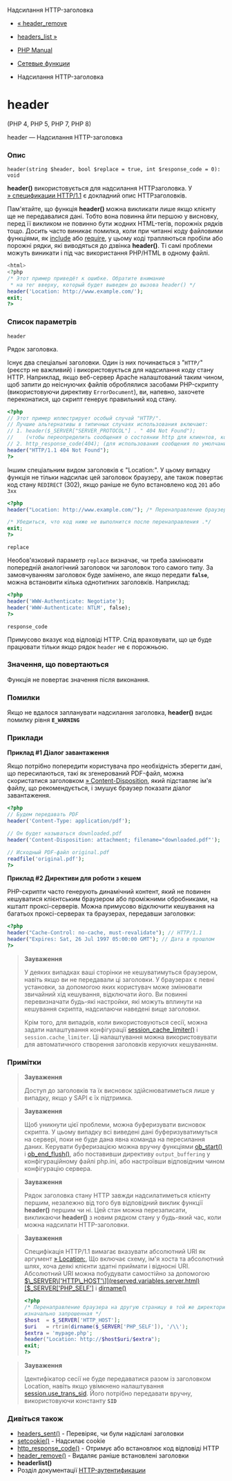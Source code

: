 Надсилання HTTP-заголовка

-   [« header\_remove](function.header-remove.html)
    
-   [headers\_list »](function.headers-list.html)
    
-   [PHP Manual](index.html)
    
-   [Сетевые функции](ref.network.html)
    
-   Надсилання HTTP-заголовка
    

# header

(PHP 4, PHP 5, PHP 7, PHP 8)

header — Надсилання HTTP-заголовка

### Опис

```methodsynopsis
header(string $header, bool $replace = true, int $response_code = 0): void
```

**header()** використовується для надсилання HTTPзаголовка. У [» спецификации HTTP/1.1](http://www.faqs.org/rfcs/rfc2616) є докладний опис HTTPзаголовків.

Пам'ятайте, що функція **header()** можна викликати лише якщо клієнту ще не передавалися дані. Тобто вона повинна йти першою у висновку, перед її викликом не повинно бути жодних HTML-тегів, порожніх рядків тощо. Досить часто виникає помилка, коли при читанні коду файловими функціями, як [include](function.include.html) або [require](function.require.html), у цьому коді трапляються пробіли або порожні рядки, які виводяться до дзвінка **header()**. Ті самі проблеми можуть виникати і під час використання PHP/HTML в одному файлі.

```php
<html>
<?php
/* Этот пример приведёт к ошибке. Обратите внимание
 * на тег вверху, который будет выведен до вызова header() */
header('Location: http://www.example.com/');
exit;
?>
```

### Список параметрів

`header`

Рядок заголовка.

Існує два спеціальні заголовки. Один із них починається з "`HTTP/`" (реєстр не важливий) і використовується для надсилання коду стану HTTP. Наприклад, якщо веб-сервер Apache налаштований таким чином, щоб запити до неіснуючих файлів оброблялися засобами PHP-скрипту (використовуючи директиву `ErrorDocument`), ви, напевно, захочете переконатися, що скрипт генерує правильний код стану.

```php
<?php
// Этот пример иллюстрирует особый случай "HTTP/".
// Лучшие альтернативы в типичных случаях использования включают:
// 1. header($_SERVER["SERVER_PROTOCOL"] . " 404 Not Found");
//    (чтобы переопределить сообщения о состоянии http для клиентов, которые все еще используют HTTP/1.0)
// 2. http_response_code(404); (для использования сообщения по умолчанию)
header("HTTP/1.1 404 Not Found");
?>
```

Іншим спеціальним видом заголовків є "Location:". У цьому випадку функція не тільки надсилає цей заголовок браузеру, але також повертає код стану `REDIRECT` (302), якщо раніше не було встановлено код `201` або `3xx`

```php
<?php
header("Location: http://www.example.com/"); /* Перенаправление браузера */

/* Убедиться, что код ниже не выполнится после перенаправления .*/
exit;
?>
```

`replace`

Необов'язковий параметр `replace` визначає, чи треба замінювати попередній аналогічний заголовок чи заголовок того самого типу. За замовчуванням заголовок буде замінено, але якщо передати **`false`**, можна встановити кілька однотипних заголовків. Наприклад:

```php
<?php
header('WWW-Authenticate: Negotiate');
header('WWW-Authenticate: NTLM', false);
?>
```

`response_code`

Примусово вказує код відповіді HTTP. Слід враховувати, що це буде працювати тільки якщо рядок `header` не є порожньою.

### Значення, що повертаються

Функція не повертає значення після виконання.

### Помилки

Якщо не вдалося запланувати надсилання заголовка, **header()** видає помилку рівня **`E_WARNING`**

### Приклади

**Приклад #1 Діалог завантаження**

Якщо потрібно попередити користувача про необхідність зберегти дані, що пересилаються, такі як згенерований PDF-файл, можна скористатися заголовком [» Content-Disposition](http://www.faqs.org/rfcs/rfc2183), який підставляє ім'я файлу, що рекомендується, і змушує браузер показати діалог завантаження.

```php
<?php
// Будем передавать PDF
header('Content-Type: application/pdf');

// Он будет называться downloaded.pdf
header('Content-Disposition: attachment; filename="downloaded.pdf"');

// Исходный PDF-файл original.pdf
readfile('original.pdf');
?>
```

**Приклад #2 Директиви для роботи з кешем**

PHP-скрипти часто генерують динамічний контент, який не повинен кешуватися клієнтським браузером або проміжними обробниками, на кшталт проксі-серверів. Можна примусово відключити кешування на багатьох проксі-серверах та браузерах, передавши заголовки:

```php
<?php
header("Cache-Control: no-cache, must-revalidate"); // HTTP/1.1
header("Expires: Sat, 26 Jul 1997 05:00:00 GMT"); // Дата в прошлом
?>
```

> **Зауваження**
> 
> У деяких випадках ваші сторінки не кешуватимуться браузером, навіть якщо ви не передавали ці заголовки. У браузерах є певні установки, за допомогою яких користувач може змінювати звичайний хід кешування, відключати його. Ви повинні перевизначати будь-які настройки, які можуть вплинути на кешування скрипта, надсилаючи наведені вище заголовки.
> 
> Крім того, для випадків, коли використовуються сесії, можна задати налаштування конфігурації [session\_cache\_limiter()](function.session-cache-limiter.html) і `session.cache_limiter`. Ці налаштування можна використовувати для автоматичного створення заголовків керуючих кешуванням.

### Примітки

> **Зауваження**
> 
> Доступ до заголовків та їх висновок здійснюватиметься лише у випадку, якщо у SAPI є їх підтримка.

> **Зауваження**
> 
> Щоб уникнути цієї проблеми, можна буферизувати висновок скрипта. У цьому випадку всі виведені дані буферизуватимуться на сервері, поки не буде дана явна команда на пересилання даних. Керувати буферизацією можна вручну функціями [ob\_start()](function.ob-start.html) і [ob\_end\_flush()](function.ob-end-flush.html), або поставивши директиву `output_buffering` у конфігураційному файлі php.ini, або настроївши відповідним чином конфігурацію сервера.

> **Зауваження**
> 
> Рядок заголовка стану HTTP завжди надсилатиметься клієнту першим, незалежно від того був відповідний виклик функції **header()** першим чи ні. Цей стан можна перезаписати, викликаючи **header()** з новим рядком стану у будь-який час, коли можна надсилати HTTP-заголовки.

> **Зауваження**
> 
> Специфікація HTTP/1.1 вимагає вказувати абсолютний URI як аргумент [» Location:](http://tools.ietf.org/html/rfc7231#section-7.1.2), Що включає схему, ім'я хоста та абсолютний шлях, хоча деякі клієнти здатні приймати і відносні URI. Абсолютний URI можна побудувати самостійно за допомогою [$\_SERVER\['HTTP\_HOST'\]](reserved.variables.server.html) [$\_SERVER\['PHP\_SELF'\]](reserved.variables.server.html) і [dirname()](function.dirname.html)
> 
> ```php
> <?php
> /* Перенаправление браузера на другую страницу в той же директории, что и
> изначально запрошенная */
> $host  = $_SERVER['HTTP_HOST'];
> $uri   = rtrim(dirname($_SERVER['PHP_SELF']), '/\\');
> $extra = 'mypage.php';
> header("Location: http://$host$uri/$extra");
> exit;
> ?>
> ```

> **Зауваження**
> 
> Ідентифікатор сесії не буде передаватися разом із заголовком Location, навіть якщо увімкнено налаштування [session.use\_trans\_sid](session.configuration.html#ini.session.use-trans-sid). Його потрібно передавати вручну, використовуючи константу **`SID`**

### Дивіться також

-   [headers\_sent()](function.headers-sent.html) - Перевіряє, чи були надіслані заголовки
-   [setcookie()](function.setcookie.html) - Надсилає cookie
-   [http\_response\_code()](function.http-response-code.html) - Отримує або встановлює код відповіді HTTP
-   [header\_remove()](function.header-remove.html) - Видаляє раніше встановлені заголовки
-   **headerlist()**
-   Розділ документації [HTTP-аутентификации](features.http-auth.html)